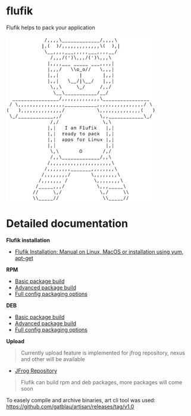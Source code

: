 # flufik
Flufik helps to pack your application

![](img/flufik.png)

# Detailed documentation

<b>Flufik installation</b>

- [Flufik Installation: Manual on Linux, MacOS or installation using yum, apt-get](docs/installation.md)

<b>RPM</b>
- [Basic package build](docs/build/rpm/basic.md)
- [Advanced package build](docs/build/rpm/advanced.md)
- [Full config packaging options](docs/build/rpm/available%20configuration.md)

<b>DEB</b>
- [Basic package build](docs/build/deb/basic.md)
- [Advanced package build](docs/build/deb/advanced.md)
- [Full config packaging options](docs/build/deb/available%20configuration.md)

<b>Upload</b>
>Currently upload feature is implemented for jfrog repository, nexus and other
> will be available
- [JFrog Repository](docs/upload/jfrog%20repository/jfrog.md)

> Flufik can build rpm and deb packages, more packages will come soon



To easely compile and archive binaries, art cli tool was used: https://github.com/gatblau/artisan/releases/tag/v1.0
